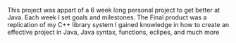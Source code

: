 This project was appart of a 6 week long personal project to get better at Java. Each week I set goals and milestones.
The Final product was a replication of my C++ library system
I gained knowledge in how to create an effective project in Java, Java syntax, functions, eclipes, and much more
